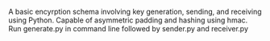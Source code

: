 A basic encyrption schema involving key generation, sending, and receiving using Python.
Capable of asymmetric padding and hashing using hmac.
Run generate.py in command line followed by sender.py and receiver.py

